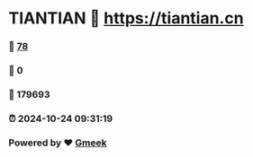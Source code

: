 # TIANTIAN :link: https://tiantian.cn 
### :page_facing_up: [78](https://tiantian.cn/tag.html) 
### :speech_balloon: 0 
### :hibiscus: 179693 
### :alarm_clock: 2024-10-24 09:31:19 
### Powered by :heart: [Gmeek](https://github.com/Meekdai/Gmeek)
